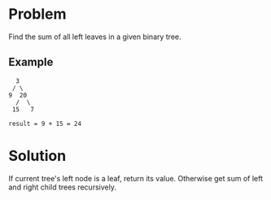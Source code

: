 # Problem

Find the sum of all left leaves in a given binary tree.

## Example

```
  3
 / \
9  20
  /  \
 15   7

result = 9 + 15 = 24
```

# Solution

If current tree's left node is a leaf, return its value. Otherwise get sum of left and right child trees recursively.
